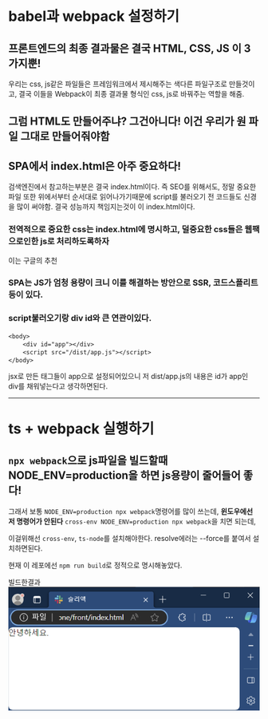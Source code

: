 # babel과 webpack 설정하기
## 프론트엔드의 최종 결과물은 결국 HTML, CSS, JS 이 3가지뿐!
우리는 css, js같은 파일들은 프레임워크에서 제시해주는 색다른 파일구조로 만들것이고,
결국 이들을 Webpack이 최종 결과물 형식인 css, js로 바꿔주는 역할을 해줌.

## 그럼 HTML도 만들어주냐? 그건아니다! 이건 우리가 원 파일 그대로 만들어줘야함

## SPA에서 index.html은 아주 중요하다!
검색엔진에서 참고하는부분은 결국 index.html이다.
즉 SEO를 위해서도, 정말 중요한 파일
또한 위에서부터 순서대로 읽어나가기때문에 script를 불러오기 전 코드들도 신경을 많이 써야함.
결국 성능까지 책임지는것이 이 index.html이다.

### 전역적으로 중요한 css는 index.html에 명시하고, 덜중요한 css들은 웹팩으로인한 js로 처리하도록하자
이는 구글의 추천

### SPA는 JS가 엄청 용량이 크니 이를 해결하는 방안으로 SSR, 코드스플리트 등이 있다.

### script불러오기랑 div id와 큰 연관이있다.
```
<body>
    <div id="app"></div>
    <script src="/dist/app.js"></script>
</body>
```
jsx로 만든 태그들이 app으로 설정되어있으니 저 dist/app.js의 내용은 id가 app인 div를 채워넣는다고 생각하면된다.

---

# ts + webpack 실행하기

## `npx webpack`으로 js파일을 빌드할때 NODE_ENV=production을 하면 js용량이 줄어들어 좋다!
그래서 보통 `NODE_ENV=production npx webpack`명령어를 많이 쓰는데,
**윈도우에선 저 명령어가 안된다**
`cross-env NODE_ENV=production npx webpack`을 치면 되는데,

이걸위해선 `cross-env`, `ts-node`를 설치해야한다.
resolve에러는 --force를 붙여서 설치하면된다.

현재 이 레포에선 `npm run build`로 정적으로 명시해놓았다.

빌드한결과
![](img\간단한웹팩빌드후실행사진.png)